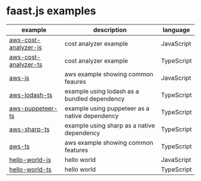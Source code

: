 # faast.js examples

| example                                                  | description                                    | language   |
| -------------------------------------------------------- | ---------------------------------------------- | ---------- |
| [aws-cost-analyzer-js](./aws-cost-analyzer-js/README.md) | cost analyzer example                          | JavaScript |
| [aws-cost-analyzer-ts](./aws-cost-analyzer-ts/README.md) | cost analyzer example                          | TypeScript |
| [aws-js](./aws-js/README.md)                             | aws example showing common feaures             | JavaScript |
| [aws-lodash-ts](./aws-lodash-ts/README.md)               | example using lodash as a bundled dependency   | TypeScript |
| [aws-puppeteer-ts](./aws-puppeteer-ts/README.md)         | example using puppeteer as a native dependency | TypeScript |
| [aws-sharp-ts](./aws-sharp-ts/README.md)                 | example using sharp as a native dependency     | TypeScript |
| [aws-ts](./aws-ts/README.md)                             | aws example showing common features            | TypeScript |
| [hello-world-js](./hello-world-js/README.md)             | hello world                                    | JavaScript |
| [hello-world-ts](./hello-world-ts/README.md)             | hello world                                    | TypeScript |
